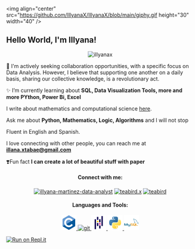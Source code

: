<img align="center" src="https://github.com/IllyanaX/IllyanaX/blob/main/giphy.gif height="30" width="40" /></a>

## Hello World, I'm Illyana!

<p align="center"> <img src="https://komarev.com/ghpvc/?username=illyanax&label=Profile%20views&color=0e75b6&style=flat" alt="illyanax" /> </p>

🤝 I'm actively seeking collaboration opportunities, with a specific focus on Data Analysis. However, I believe that supporting one another on a daily basis, sharing our collective knowledge, is a revolutionary act.

✨ I’m currently learning about **SQL, Data Visualization Tools, more and more PYthon, Power Bi, Excel**

I write about mathematics and computational science [here](https://talentosistemas.org/).

Ask me about **Python, Mathematics, Logic, Algorithms** and I will not stop

Fluent in English and Spanish.

I love connecting with other people, you can reach me at **illana.xtabae@gmail.com**

❣️Fun fact **I can create a lot of beautiful stuff with paper**

<h4 align="center">Connect with me:</h4>
<p align="center">
<a href="https://linkedin.com/in/illyana-martinez-data-analyst" target="blank"><img align="center" src="https://raw.githubusercontent.com/rahuldkjain/github-profile-readme-generator/master/src/images/icons/Social/linked-in-alt.svg" alt="illyana-martinez-data-analyst" height="30" width="40" /></a>
<a href="https://instagram.com/teabird.x" target="blank"><img align="center" src="https://raw.githubusercontent.com/rahuldkjain/github-profile-readme-generator/master/src/images/icons/Social/instagram.svg" alt="teabird.x" height="30" width="40" /></a>
<a href="https://www.leetcode.com/teabird" target="blank"><img align="center" src="https://raw.githubusercontent.com/rahuldkjain/github-profile-readme-generator/master/src/images/icons/Social/leet-code.svg" alt="teabird" height="30" width="40" /></a>
</p>

<h4 align="center">Languages and Tools:</h4>
<p align="center"> <a href="https://www.cprogramming.com/" target="_blank" rel="noreferrer"> <img src="https://raw.githubusercontent.com/devicons/devicon/master/icons/c/c-original.svg" alt="c" width="" height="40"/> </a> <a href="https://git-scm.com/" target="_blank" rel="noreferrer"> <img src="https://www.vectorlogo.zone/logos/git-scm/git-scm-icon.svg" alt="git" width="40" height="40"/> </a> <a href="https://pandas.pydata.org/" target="_blank" rel="noreferrer"> <img src="https://raw.githubusercontent.com/devicons/devicon/2ae2a900d2f041da66e950e4d48052658d850630/icons/pandas/pandas-original.svg" alt="pandas" width="40" height="40"/> </a> <a href="https://www.python.org" target="_blank" rel="noreferrer"> <img src="https://raw.githubusercontent.com/devicons/devicon/master/icons/python/python-original.svg" alt="python" width="40" height="40"/> </a> <a href="https://www.mysql.com/" target="_blank" rel="noreferrer"> <img src="https://raw.githubusercontent.com/devicons/devicon/master/icons/mysql/mysql-original-wordmark.svg" alt="mysql" width="40" height="40"/> </a>
</p>


[![Run on Repl.it](https://replit.com/badge/github/IllyanaX/undefined)](https://replit.com/new/github/IllyanaX/undefined)
